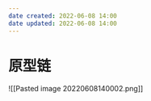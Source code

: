 ```yaml
---
date created: 2022-06-08 14:00
date updated: 2022-06-08 14:00
---
```


# 原型链

![[Pasted image 20220608140002.png]]
